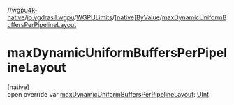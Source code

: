 //[wgpu4k-native](../../../../index.md)/[io.ygdrasil.wgpu](../../index.md)/[WGPULimits](../index.md)/[[native]ByValue](index.md)/[maxDynamicUniformBuffersPerPipelineLayout](max-dynamic-uniform-buffers-per-pipeline-layout.md)

# maxDynamicUniformBuffersPerPipelineLayout

[native]\
open override var [maxDynamicUniformBuffersPerPipelineLayout](max-dynamic-uniform-buffers-per-pipeline-layout.md): [UInt](https://kotlinlang.org/api/core/kotlin-stdlib/kotlin/-u-int/index.html)
